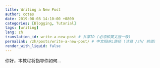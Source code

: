 ```yaml
---
title: Writing a New Post
author: cotes
date: 2019-08-08 14:10:00 +0800
categories: [Blogging, Tutorial]
tags: [writing]
lang: zh
translation_id: write-a-new-post # 共享ID (必须和英文版一致)
permalink: /zh/posts/write-a-new-post/ # 中文版URL路径 (注意 /zh/ 前缀)
render_with_liquid: false
---
```


你好，本教程将指导你如何...
